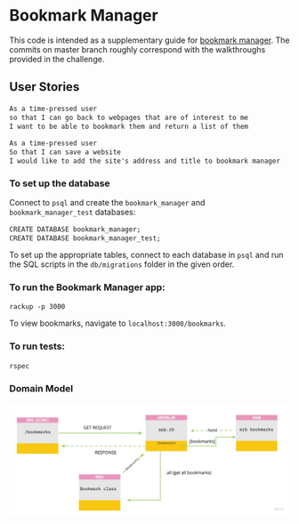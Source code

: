 # Bookmark Manager

This code is intended as a supplementary guide for [bookmark manager](https://github.com/makersacademy/course/tree/master/bookmark_manager). The commits on master branch roughly correspond with the walkthroughs provided in the challenge.

## User Stories

```
As a time-pressed user 
so that I can go back to webpages that are of interest to me 
I want to be able to bookmark them and return a list of them 
```
```
As a time-pressed user
So that I can save a website
I would like to add the site's address and title to bookmark manager
```

### To set up the database

Connect to `psql` and create the `bookmark_manager` and `bookmark_manager_test` databases:

```
CREATE DATABASE bookmark_manager;
CREATE DATABASE bookmark_manager_test;
```

To set up the appropriate tables, connect to each database in `psql` and run the SQL scripts in the `db/migrations` folder in the given order.

### To run the Bookmark Manager app:

```
rackup -p 3000
```

To view bookmarks, navigate to `localhost:3000/bookmarks`.

### To run tests:
```
rspec
```

### Domain Model

![Bookmark Manager domain model](./UML_Diagram.jpg)
